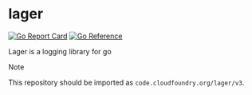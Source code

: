 # lager
[![Go Report Card](https://goreportcard.com/badge/code.cloudfoundry.org/lager/v3)](https://goreportcard.com/report/code.cloudfoundry.org/lager/v3)
[![Go Reference](https://pkg.go.dev/badge/code.cloudfoundry.org/lager.svg)](https://pkg.go.dev/code.cloudfoundry.org/lager/v3)

Lager is a logging library for go

> [!NOTE]
>
> This repository should be imported as `code.cloudfoundry.org/lager/v3`.
